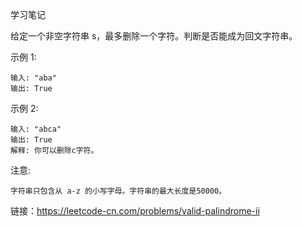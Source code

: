 

学习笔记

给定一个非空字符串 s，最多删除一个字符。判断是否能成为回文字符串。

示例 1:
```
输入: "aba"
输出: True
```
示例 2:
```
输入: "abca"
输出: True
解释: 你可以删除c字符。
```
注意:

```
字符串只包含从 a-z 的小写字母。字符串的最大长度是50000。
```
链接：https://leetcode-cn.com/problems/valid-palindrome-ii
